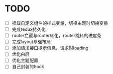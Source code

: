 # TODO

- [ ] 挂载自定义组件的样式变量，切换主题时切换变量
- [ ] 完成redux持久化
- [ ] router拦截与router转化，router跳转的进度条
- [ ] 完成layout基础布局
- [ ] 添加请求接口提示信息，请求时loading
- [ ] 优化白屏
- [ ] 优化主题配置
- [ ] 自己封装的hook
